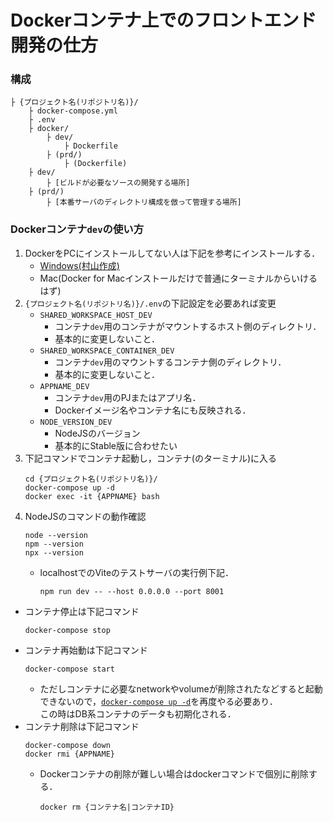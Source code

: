 # Dockerコンテナ上でのフロントエンド開発の仕方

### 構成
```
├ {プロジェクト名(リポジトリ名)}/
    ├ docker-compose.yml
    ├ .env
    ├ docker/
        ├ dev/
            ├ Dockerfile
        ├ (prd/)
            ├ (Dockerfile)
    ├ dev/
        ├ [ビルドが必要なソースの開発する場所]
    ├ (prd/)
        ├ [本番サーバのディレクトリ構成を倣って管理する場所]
```

### Dockerコンテナ`dev`の使い方
1. DockerをPCにインストールしてない人は下記を参考にインストールする．
    - [Windows(村山作成)](https://docs.google.com/document/d/1Da619B97SEhid4y1OxsUhr4kOfouElfsJ_2O0jr1-x0/edit)
    - Mac(Docker for Macインストールだけで普通にターミナルからいけるはず)
1. `{プロジェクト名(リポジトリ名)}/.env`の下記設定を必要あれば変更
    - `SHARED_WORKSPACE_HOST_DEV`
        - コンテナ`dev`用のコンテナがマウントするホスト側のディレクトリ．
        - 基本的に変更しないこと．
    - `SHARED_WORKSPACE_CONTAINER_DEV`
        - コンテナ`dev`用のマウントするコンテナ側のディレクトリ．
        - 基本的に変更しないこと．
    - `APPNAME_DEV`
        - コンテナ`dev`用のPJまたはアプリ名．
        - Dockerイメージ名やコンテナ名にも反映される．
    - `NODE_VERSION_DEV`
        - NodeJSのバージョン
        - 基本的にStable版に合わせたい
1. 下記コマンドでコンテナ起動し，コンテナ(のターミナル)に入る<span id="docker-compose-up"></span>
    ```
    cd {プロジェクト名(リポジトリ名)}/
    docker-compose up -d
    docker exec -it {APPNAME} bash
    ```
1. NodeJSのコマンドの動作確認
    ```
    node --version
    npm --version
    npx --version
    ```
    - localhostでのViteのテストサーバの実行例下記．
        ```
        npm run dev -- --host 0.0.0.0 --port 8001
        ```
- コンテナ停止は下記コマンド
    ```
    docker-compose stop
    ```
- コンテナ再始動は下記コマンド
    ```
    docker-compose start
    ```
    - ただしコンテナに必要なnetworkやvolumeが削除されたなどすると起動できないので，[`docker-compose up -d`](#docker-compose-up)を再度やる必要あり．  
    この時はDB系コンテナのデータも初期化される．
- コンテナ削除は下記コマンド
    ```
    docker-compose down
    docker rmi {APPNAME}
    ```
    - Dockerコンテナの削除が難しい場合はdockerコマンドで個別に削除する．
        ```
        docker rm {コンテナ名|コンテナID}
        ```
